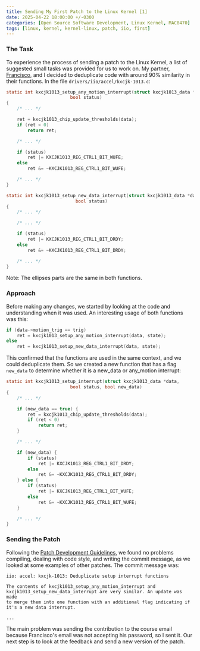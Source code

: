 ```yaml
---
title: Sending My First Patch to the Linux Kernel [1]
date: 2025-04-22 18:00:00 +/-0300
categories: [Open Source Software Development, Linux Kernel, MAC0470]
tags: [linux, kernel, kernel-linux, patch, iio, first]
---
```


### The Task

To experience the process of sending a patch to the Linux Kernel, a list of suggested small tasks was provided for us to work on. My partner, [Francisco](https://xivor.github.io/), and I decided to deduplicate code with around 90% similarity in their functions. In the file `drivers/iio/accel/kxcjk-1013.c`:
```c
static int kxcjk1013_setup_any_motion_interrupt(struct kxcjk1013_data *data,
						bool status)
{
	/* ... */

	ret = kxcjk1013_chip_update_thresholds(data);
	if (ret < 0)
		return ret;

	/* ... */

	if (status)
		ret |= KXCJK1013_REG_CTRL1_BIT_WUFE;
	else
		ret &= ~KXCJK1013_REG_CTRL1_BIT_WUFE;

	/* ... */
}
```
```c
static int kxcjk1013_setup_new_data_interrupt(struct kxcjk1013_data *data,
						  bool status)
{
	/* ... */

	/* ... */

	if (status)
		ret |= KXCJK1013_REG_CTRL1_BIT_DRDY;
	else
		ret &= ~KXCJK1013_REG_CTRL1_BIT_DRDY;

	/* ... */
}
```

Note: The ellipses parts are the same in both functions.

### Approach

Before making any changes, we started by looking at the code and understanding when it was used. An interesting usage of both functions was this:
```c
if (data->motion_trig == trig)
	ret = kxcjk1013_setup_any_motion_interrupt(data, state);
else
	ret = kxcjk1013_setup_new_data_interrupt(data, state);
```

This confirmed that the functions are used in the same context, and we could deduplicate them. So we created a new function that has a flag `new_data` to determine whether it is a new_data or any_motion interrupt:
```c
static int kxcjk1013_setup_interrupt(struct kxcjk1013_data *data,
						bool status, bool new_data)
{
	/* ... */

	if (new_data == true) {
		ret = kxcjk1013_chip_update_thresholds(data);
		if (ret < 0)
			return ret;
	}

	/* ... */

	if (new_data) {
		if (status)
			ret |= KXCJK1013_REG_CTRL1_BIT_DRDY;
		else
			ret &= ~KXCJK1013_REG_CTRL1_BIT_DRDY;
	} else {
		if (status)
			ret |= KXCJK1013_REG_CTRL1_BIT_WUFE;
		else
			ret &= ~KXCJK1013_REG_CTRL1_BIT_WUFE;
	}

	/* ... */
}
```

### Sending the Patch

Following the [Patch Development Guidelines](https://pad.riseup.net/p/MAC0470-patch-development-guidelines-keep), we found no problems compiling, dealing with code style, and writing the commit message, as we looked at some examples of other patches. The commit message was:
```
iio: accel: kxcjk-1013: Deduplicate setup interrupt functions

The contents of kxcjk1013_setup_any_motion_interrupt and
kxcjk1013_setup_new_data_interrupt are very similar. An update was made
to merge them into one function with an additional flag indicating if
it's a new data interrupt.

...
```
The main problem was sending the contribution to the course email because Francisco's email was not accepting his password, so I sent it. Our next step is to look at the feedback and send a new version of the patch.